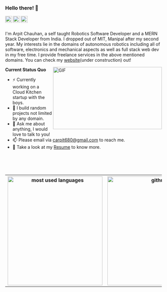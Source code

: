 ### Hello there! 👋

</a>
<a href="https://https://www.linkedin.com/in/arpitchauhan100/">
  <img align="left" alt="LinkedIn" width="22px" src="https://cdn.jsdelivr.net/npm/simple-icons@3.1.0/icons/linkedin.svg" />
</a>
<a href="https://github.com/carpit680">
  <img align="left" alt="GitHub" width="22px" src="https://cdn.jsdelivr.net/npm/simple-icons@3.1.0/icons/github.svg" />
</a>
<a href="https://gitlab.com/carpit680">
  <img align="left" alt="GitLab" width="22px" src="https://cdn.jsdelivr.net/npm/simple-icons@3.1.0/icons/gitlab.svg" />
</a>

<br />
<br />

I'm Arpit Chauhan, a self taught Robotics Software Developer and a MERN Stack Developer from India. I dropped out of MIT, Manipal after my second year. My interests lie in the domains of autonomous robotics including all of software, electronics and mechanical aspects as well as full stack web dev in my free time. I provide freelance services in the above mentioned domains. You can check my [website](https://arpitchauhan.com/)(under construction) out!

  <img align="right" alt="GIF" src="https://media.giphy.com/media/iIqmM5tTjmpOB9mpbn/giphy.gif" width="350" height="200" />

**Current Status Quo**
- :zap: Currently working on a Cloud Kitchen startup with the boys.
- 🤔 I build random projects not limited by any domain.
- 💬 Ask me about anything, I would love to talk to you!
- 📫 Please email via carpit680@gmail.com to reach me.
- 👀 Take a look at my [Resume](https://drive.google.com/file/d/1cd61uzqyU3klT-p39qQS9A7tJJhWzTT4/view?usp=sharing) to know more.
<br>
<br>
<br>

<table align="center" style="border:none!important;">
  <tr>
    <th scope="col" style="border:none!important;">
      <img src="https://github-readme-stats.vercel.app/api/top-langs/?username=carpit680&layout=compact&show_icons=true&theme=radical" alt="most used languages" width="305" height="350" />
    </th>
    <th scope="col" style="border:none!important;">
      <img src="https://github-readme-stats.vercel.app/api?username=carpit680&show_icons=true&theme=radical" alt="github stats" width="360" height="350" />
    </th>
  </tr>
</table>
